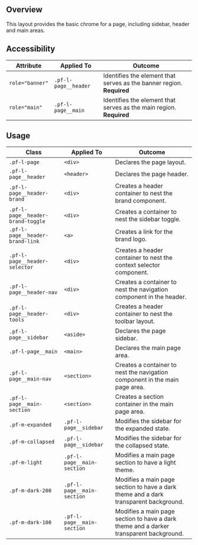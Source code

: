## Overview

This layout provides the basic chrome for a page, including sidebar, header and main areas.

## Accessibility

| Attribute | Applied To | Outcome |
| -- | -- | -- |
| `role="banner"` | `.pf-l-page__header` | Identifies the element that serves as the banner region. **Required** |
| `role="main"` | `.pf-l-page__main` | Identifies the element that serves as the main region. **Required** |

## Usage

| Class | Applied To | Outcome |
| -- | -- | -- |
| `.pf-l-page` | `<div>` |   Declares the page layout. |
| `.pf-l-page__header` | `<header>` |   Declares the page header. |
| `.pf-l-page__header-brand` | `<div>` |   Creates a header container to nest the brand component. |
| `.pf-l-page__header-brand-toggle` | `<div>` |   Creates a container to nest the sidebar toggle. |
| `.pf-l-page__header-brand-link` | `<a>` |   Creates a link for the brand logo. |
| `.pf-l-page__header-selector` | `<div>` |   Creates a header container to nest the context selector component. |
| `.pf-l-page__header-nav` | `<div>` |   Creates a container to nest the navigation component in the header. |
| `.pf-l-page__header-tools` | `<div>` |   Creates a header container to nest the toolbar layout. |
| `.pf-l-page__sidebar` | `<aside>` |   Declares the page sidebar. |
| `.pf-l-page__main` | `<main>` |   Declares the main page area. |
| `.pf-l-page__main-nav` | `<section>` |   Creates a container to nest the navigation component in the main page area. |
| `.pf-l-page__main-section` | `<section>` |  Creates a section container in the main page area. |
| `.pf-m-expanded` | `.pf-l-page__sidebar` |  Modifies the sidebar for the expanded state. |
| `.pf-m-collapsed` | `.pf-l-page__sidebar` |  Modifies the sidebar for the collapsed state. |
| `.pf-m-light` | `.pf-l-page__main-section` | Modifies a main page section to have a light theme. |
| `.pf-m-dark-200` | `.pf-l-page__main-section` |  Modifies a main page section to have a dark theme and a dark transparent background. |
| `.pf-m-dark-100` | `.pf-l-page__main-section` |  Modifies a main page section to have a dark theme and a darker transparent background. |
